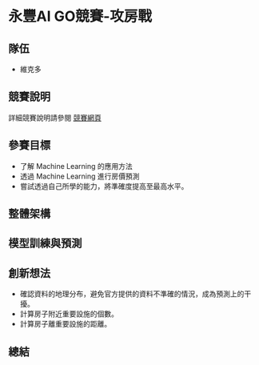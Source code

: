 # 永豐AI GO競賽-攻房戰

## 隊伍
- 維克多

## 競賽說明
詳細競賽說明請參閱 [競賽網頁](https://tbrain.trendmicro.com.tw/Competitions/Details/30)

## 參賽目標
- 了解 Machine Learning 的應用方法
- 透過 Machine Learning 進行房價預測
- 嘗試透過自己所學的能力，將準確度提高至最高水平。

## 整體架構

## 模型訓練與預測

## 創新想法
- 確認資料的地理分布，避免官方提供的資料不準確的情況，成為預測上的干擾。
- 計算房子附近重要設施的個數。
- 計算房子離重要設施的距離。

## 總結

